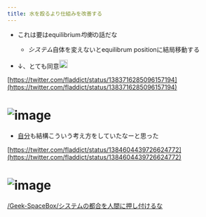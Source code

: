 ```yaml
---
title: 水を殴るより仕組みを改善する
---
```


* これは要はequilibrium*均衡*の話だな
  
  * *システム*自体を変えないとequilibrum positionに結局移動する
* ↓、とても同意<img src='https://scrapbox.io/api/pages/blu3mo-public/blu3mo/icon' alt='blu3mo.icon' height="19.5"/>

[https://twitter.com/fladdict/status/1383716285096157194](https://twitter.com/fladdict/status/1383716285096157194)

# ![image](https://gyazo.com/ad46cabcf7714be4d4f128a125ddc971/thumb/1000)

* [自分](%E8%87%AA%E5%88%86.md)も結構こういう考え方をしていたなーと思った

[https://twitter.com/fladdict/status/1384604439726624772](https://twitter.com/fladdict/status/1384604439726624772)

# ![image](https://gyazo.com/9a59b2ac491741bafa758d3c7415cace/thumb/1000)

[/Geek-SpaceBox/システムの都合を人間に押し付けるな](https://scrapbox.io/Geek-SpaceBox/システムの都合を人間に押し付けるな)
